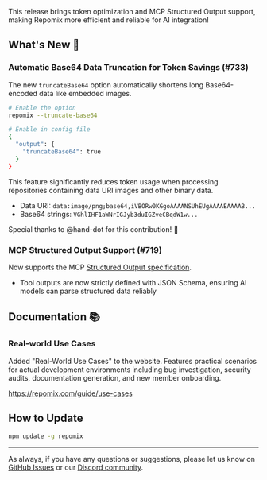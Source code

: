 This release brings token optimization and MCP Structured Output support, making Repomix more efficient and reliable for AI integration!

## What's New 🚀

### Automatic Base64 Data Truncation for Token Savings (#733)
The new `truncateBase64` option automatically shortens long Base64-encoded data like embedded images.

```bash
# Enable the option
repomix --truncate-base64

# Enable in config file
{
  "output": {
    "truncateBase64": true
  }
}
```

This feature significantly reduces token usage when processing repositories containing data URI images and other binary data.

- Data URI: `data:image/png;base64,iVBORw0KGgoAAAANSUhEUgAAAAEAAAAB...`
- Base64 strings: `VGhlIHF1aWNrIGJyb3duIGZveCBqdW1w...`

Special thanks to @hand-dot for this contribution! 🎉

### MCP Structured Output Support (#719)
Now supports the MCP [Structured Output specification](https://modelcontextprotocol.io/specification/2025-06-18/server/tools#output-schema).

- Tool outputs are now strictly defined with JSON Schema, ensuring AI models can parse structured data reliably

## Documentation 📚

### Real-world Use Cases
Added "Real-World Use Cases" to the website. Features practical scenarios for actual development environments including bug investigation, security audits, documentation generation, and new member onboarding.

https://repomix.com/guide/use-cases

## How to Update

```bash
npm update -g repomix
```

---

As always, if you have any questions or suggestions, please let us know on [GitHub Issues](https://github.com/yamadashy/repomix/issues) or our [Discord community](https://discord.gg/wNYzTwZFku).